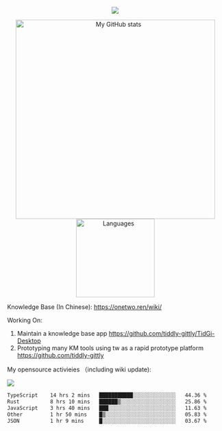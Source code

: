 <a href="https://github.com/linonetwo">
    <p align="center">
        <img src="https://github-profile-trophy.vercel.app/?username=linonetwo&column=7&theme=onedark"/>
    </p>
</a>
<a align="center" href="https://github.com/linonetwo">
  <p align="center">
    <img src="https://github-readme-stats.vercel.app/api?username=linonetwo&show_icons=true&count_private=true" alt="My GitHub stats" width="465"/>
    <img src="https://github-readme-stats.vercel.app/api/top-langs/?username=linonetwo&layout=compact&langs_count=10" alt="Languages" height="183">
  </p>
</a>

Knowledge Base (In Chinese): https://onetwo.ren/wiki/

Working On: 

1. Maintain a knowledge base app https://github.com/tiddly-gittly/TidGi-Desktop
1. Prototyping many KM tools using tw as a rapid prototype platform https://github.com/tiddly-gittly

My opensource activieies （including wiki update):

![](https://visitor-badge.glitch.me/badge?page_id=linonetwo.linonetwo)

<!--START_SECTION:waka-->

```txt
TypeScript    14 hrs 2 mins   ███████████░░░░░░░░░░░░░░   44.36 %
Rust          8 hrs 10 mins   ██████▒░░░░░░░░░░░░░░░░░░   25.86 %
JavaScript    3 hrs 40 mins   ███░░░░░░░░░░░░░░░░░░░░░░   11.63 %
Other         1 hr 50 mins    █▒░░░░░░░░░░░░░░░░░░░░░░░   05.83 %
JSON          1 hr 9 mins     █░░░░░░░░░░░░░░░░░░░░░░░░   03.67 %
```

<!--END_SECTION:waka-->
